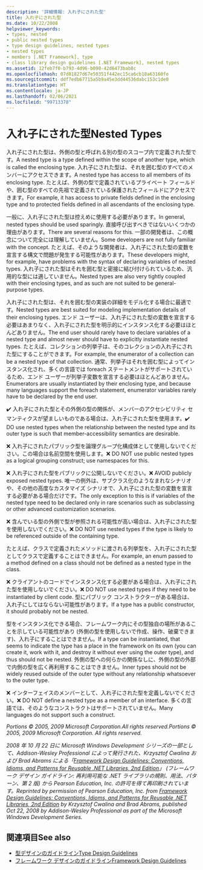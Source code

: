 ```yaml
---
description: '詳細情報: 入れ子にされた型'
title: 入れ子にされた型
ms.date: 10/22/2008
helpviewer_keywords:
- types, nested
- public nested types
- type design guidelines, nested types
- nested types
- members [.NET Framework], type
- class library design guidelines [.NET Framework], nested types
ms.assetid: 12feb7f0-b793-4d96-b090-42d6473bab8c
ms.openlocfilehash: 07d81827d67e50351f442ec15ca6cb18a63160fe
ms.sourcegitcommit: ddf7edb67715a5b9a45e3dd44536dabc153c1de0
ms.translationtype: HT
ms.contentlocale: ja-JP
ms.lasthandoff: 02/06/2021
ms.locfileid: "99713378"
---
```

# <a name="nested-types"></a><span data-ttu-id="c95e1-103">入れ子にされた型</span><span class="sxs-lookup"><span data-stu-id="c95e1-103">Nested Types</span></span>

<span data-ttu-id="c95e1-104">入れ子にされた型は、外側の型と呼ばれる別の型のスコープ内で定義された型です。</span><span class="sxs-lookup"><span data-stu-id="c95e1-104">A nested type is a type defined within the scope of another type, which is called the enclosing type.</span></span> <span data-ttu-id="c95e1-105">入れ子にされた型は、それを囲む型のすべてのメンバーにアクセスできます。</span><span class="sxs-lookup"><span data-stu-id="c95e1-105">A nested type has access to all members of its enclosing type.</span></span> <span data-ttu-id="c95e1-106">たとえば、外側の型で定義されているプライベート フィールドや、囲む型のすべての先祖で定義されている保護されたフィールドにアクセスできます。</span><span class="sxs-lookup"><span data-stu-id="c95e1-106">For example, it has access to private fields defined in the enclosing type and to protected fields defined in all ascendants of the enclosing type.</span></span>

 <span data-ttu-id="c95e1-107">一般に、入れ子にされた型は控えめに使用する必要があります。</span><span class="sxs-lookup"><span data-stu-id="c95e1-107">In general, nested types should be used sparingly.</span></span> <span data-ttu-id="c95e1-108">直接呼び出すべきではないいくつかの理由があります。</span><span class="sxs-lookup"><span data-stu-id="c95e1-108">There are several reasons for this.</span></span> <span data-ttu-id="c95e1-109">一部の開発者は、この概念について完全には理解していません。</span><span class="sxs-lookup"><span data-stu-id="c95e1-109">Some developers are not fully familiar with the concept.</span></span> <span data-ttu-id="c95e1-110">たとえば、そのような開発者は、入れ子にされた型の変数を宣言する構文で問題が発生する可能性があります。</span><span class="sxs-lookup"><span data-stu-id="c95e1-110">These developers might, for example, have problems with the syntax of declaring variables of nested types.</span></span> <span data-ttu-id="c95e1-111">入れ子にされた型はそれを囲む型と密接に結び付けられているため、汎用的な型には適していません。</span><span class="sxs-lookup"><span data-stu-id="c95e1-111">Nested types are also very tightly coupled with their enclosing types, and as such are not suited to be general-purpose types.</span></span>

 <span data-ttu-id="c95e1-112">入れ子にされた型は、それを囲む型の実装の詳細をモデル化する場合に最適です。</span><span class="sxs-lookup"><span data-stu-id="c95e1-112">Nested types are best suited for modeling implementation details of their enclosing types.</span></span> <span data-ttu-id="c95e1-113">エンド ユーザーは、入れ子にされた型の変数を宣言する必要はあまりなく、入れ子にされた型を明示的にインスタンス化する必要はほとんどありません。</span><span class="sxs-lookup"><span data-stu-id="c95e1-113">The end user should rarely have to declare variables of a nested type and almost never should have to explicitly instantiate nested types.</span></span> <span data-ttu-id="c95e1-114">たとえば、コレクションの列挙子は、そのコレクションの入れ子にされた型にすることができます。</span><span class="sxs-lookup"><span data-stu-id="c95e1-114">For example, the enumerator of a collection can be a nested type of that collection.</span></span> <span data-ttu-id="c95e1-115">通常、列挙子はそれを囲む型によってインスタンス化され、多くの言語では foreach ステートメントがサポートされているため、エンド ユーザーが列挙子変数を宣言する必要はほとんどありません。</span><span class="sxs-lookup"><span data-stu-id="c95e1-115">Enumerators are usually instantiated by their enclosing type, and because many languages support the foreach statement, enumerator variables rarely have to be declared by the end user.</span></span>

 <span data-ttu-id="c95e1-116">✔️ 入れ子にされた型とその外側の型の関係が、メンバーのアクセシビリティ セマンティクスが望ましいものである場合は、入れ子にされた型を使用ます。</span><span class="sxs-lookup"><span data-stu-id="c95e1-116">✔️ DO use nested types when the relationship between the nested type and its outer type is such that member-accessibility semantics are desirable.</span></span>

 <span data-ttu-id="c95e1-117">❌ 入れ子にされたパブリック型を論理グループ化構成体として使用しないでください。この場合は名前空間を使用します。</span><span class="sxs-lookup"><span data-stu-id="c95e1-117">❌ DO NOT use public nested types as a logical grouping construct; use namespaces for this.</span></span>

 <span data-ttu-id="c95e1-118">❌ 入れ子にされた型をパブリックに公開しないでください。</span><span class="sxs-lookup"><span data-stu-id="c95e1-118">❌ AVOID publicly exposed nested types.</span></span> <span data-ttu-id="c95e1-119">唯一の例外は、サブクラス化のようなまれなシナリオや、その他の高度なカスタマイズ シナリオで、入れ子にされた型の変数を宣言する必要がある場合だけです。</span><span class="sxs-lookup"><span data-stu-id="c95e1-119">The only exception to this is if variables of the nested type need to be declared only in rare scenarios such as subclassing or other advanced customization scenarios.</span></span>

 <span data-ttu-id="c95e1-120">❌ 含んでいる型の外側で型が参照される可能性が高い場合は、入れ子にされた型を使用しないでください。</span><span class="sxs-lookup"><span data-stu-id="c95e1-120">❌ DO NOT use nested types if the type is likely to be referenced outside of the containing type.</span></span>

 <span data-ttu-id="c95e1-121">たとえば、クラスで定義されたメソッドに渡される列挙型を、入れ子にされた型としてクラスで定義することはできません。</span><span class="sxs-lookup"><span data-stu-id="c95e1-121">For example, an enum passed to a method defined on a class should not be defined as a nested type in the class.</span></span>

 <span data-ttu-id="c95e1-122">❌ クライアントのコードでインスタンス化する必要がある場合は、入れ子にされた型を使用しないでください。</span><span class="sxs-lookup"><span data-stu-id="c95e1-122">❌ DO NOT use nested types if they need to be instantiated by client code.</span></span>  <span data-ttu-id="c95e1-123">型にパブリック コンストラクターがある場合は、入れ子にしてはならない可能性があります。</span><span class="sxs-lookup"><span data-stu-id="c95e1-123">If a type has a public constructor, it should probably not be nested.</span></span>

 <span data-ttu-id="c95e1-124">型をインスタンス化できる場合、フレームワーク内にその型独自の場所があることを示している可能性があり (外側の型を使用しないで作成、操作、破棄できます)、入れ子にすることはできません。</span><span class="sxs-lookup"><span data-stu-id="c95e1-124">If a type can be instantiated, that seems to indicate the type has a place in the framework on its own (you can create it, work with it, and destroy it without ever using the outer type), and thus should not be nested.</span></span> <span data-ttu-id="c95e1-125">外側の型への何らかの関係なしに、外側の型の外部で内側の型を広く再利用することはできません。</span><span class="sxs-lookup"><span data-stu-id="c95e1-125">Inner types should not be widely reused outside of the outer type without any relationship whatsoever to the outer type.</span></span>

 <span data-ttu-id="c95e1-126">❌ インターフェイスのメンバーとして、入れ子にされた型を定義しないでください。</span><span class="sxs-lookup"><span data-stu-id="c95e1-126">❌ DO NOT define a nested type as a member of an interface.</span></span> <span data-ttu-id="c95e1-127">多くの言語では、そのようなコンストラクトはサポートされていません。</span><span class="sxs-lookup"><span data-stu-id="c95e1-127">Many languages do not support such a construct.</span></span>

 <span data-ttu-id="c95e1-128">*Portions © 2005, 2009 Microsoft Corporation.All rights reserved.*</span><span class="sxs-lookup"><span data-stu-id="c95e1-128">*Portions © 2005, 2009 Microsoft Corporation. All rights reserved.*</span></span>

 <span data-ttu-id="c95e1-129">*2008 年 10 月 22 日に Microsoft Windows Development シリーズの一部として、Addison-Wesley Professional によって発行された、Krzysztof Cwalina および Brad Abrams による「[Framework Design Guidelines: Conventions, Idioms, and Patterns for Reusable .NET Libraries, 2nd Edition](https://www.informit.com/store/framework-design-guidelines-conventions-idioms-and-9780321545619)」 (フレームワーク デザイン ガイドライン: 再利用可能な .NET ライブラリの規則、用法、パターン、第 2 版) から Pearson Education, Inc. の許可を得て再印刷されています。*</span><span class="sxs-lookup"><span data-stu-id="c95e1-129">*Reprinted by permission of Pearson Education, Inc. from [Framework Design Guidelines: Conventions, Idioms, and Patterns for Reusable .NET Libraries, 2nd Edition](https://www.informit.com/store/framework-design-guidelines-conventions-idioms-and-9780321545619) by Krzysztof Cwalina and Brad Abrams, published Oct 22, 2008 by Addison-Wesley Professional as part of the Microsoft Windows Development Series.*</span></span>

## <a name="see-also"></a><span data-ttu-id="c95e1-130">関連項目</span><span class="sxs-lookup"><span data-stu-id="c95e1-130">See also</span></span>

- [<span data-ttu-id="c95e1-131">型デザインのガイドライン</span><span class="sxs-lookup"><span data-stu-id="c95e1-131">Type Design Guidelines</span></span>](type.md)
- [<span data-ttu-id="c95e1-132">フレームワーク デザインのガイドライン</span><span class="sxs-lookup"><span data-stu-id="c95e1-132">Framework Design Guidelines</span></span>](index.md)
